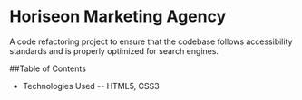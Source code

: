 # Horiseon Marketing Agency

A code refactoring project to ensure that the codebase follows accessibility standards and is properly optimized for search engines.

##Table of Contents

- Technologies Used
-- HTML5, CSS3
